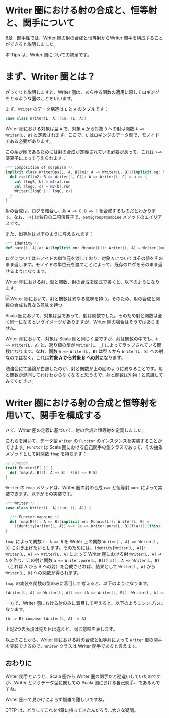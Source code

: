 # Writer 圏における射の合成と、恒等射と、関手について

[8章　関手性](../08_Functoriality.md)では、Writer 圏の射の合成と恒等射からWriter 関手を構成することができると説明しました。

本 Tips は、Writer 圏についての補足です。

# まず、Writer 圏とは？

ざっくりと説明しますと、Writer 圏は、あらゆる関数の適用に際してロギングをとるような圏のことをいいます。

まず、`Writer` のデータ構造は `L` と `A` のタプルです：

```scala
case class Writer[L, A](run: (L, A))
```

Writer 圏における対象は型 `A` で、対象 `A` から対象 `B` への射は関数 `A => Writer[L, B]` と定義されます。ここで、`L` はロギングのデータ型で、モノイドである必要があります。

この系が圏であるためには射の合成が定義されている必要があって、これは `>=>` 演算子によって与えられます：

```scala
/** Composition of morphism */
implicit class WriterOps[L, A, B](m1: A => Writer[L, B])(implicit sg: Semigroup[L]) {
  def >=>[C](m2: B => Writer[L, C]): A => Writer[L, C] = a => {
    val (logB, b) = m1(a).run
    val (logC, c) = m2(b).run
    Writer((logB |+| logC, c))
  }
}
```

射の合成は、ログを結合し、射 `A => B`, `B => C` を合成するものだとわかります。なお、`|+|` は独自の二項演算子で、`Semigroup#combine` メソッドのエイリアスです。

また、恒等射は以下のように与えられます：

```scala
/** Identity */
def pure[L, A](a: A)(implicit mn: Monoid[L]): Writer[L, A] = Writer((mn.empty, a))
```

ログについてはモノイドの単位元を渡しており、対象 `A` についてはその値をそのまま返します。モノイドの単位元を渡すことによって、既存のログをそのまま返せるようになります。

Writer 圏における射、型と関数、射の合成を図式で書くと、以下のようになります。

![Writer 圏において、射と関数は異なる意味を持つ。そのため、射の合成と関数の合成も異なる意味を持つ](../images/99_writer_category.png)

Scala 圏において、対象は型であって、射は関数でした。そのため射と関数は全く同一になるというイメージがありますが、Writer 圏の場合はそうではありません。

Writer 圏において、対象は Scala 圏と同じく型ですが、射は関数の中でも、`A => Writer[L, B]` と、返り値の型が `Writer[L, _]` によってラップされている関数になります。なお、関数 `A => Writer[L, B]` は型 `A` から `Writer[L, B]` への射なのではなく、これは**対象 A から対象 B への射**になります。

勉強会にて議論が白熱したのが、射と関数が上の図のように異なることです。射と関数が混同してわけわからなくなると思うので、射と関数は別物！と意識してみてください。

# Writer 圏における射の合成と恒等射を用いて、関手を構成する

さて、Writer 圏の定義に基づいて、射の合成と恒等射を定義しました。

これらを用いて、データ型 `Writer` の `Functor` のインスタンスを実装することができます。`Functor` は Scala 圏における自己関手の型クラスであって、その抽象メソッドとして射関数 `fmap` を持ちます：

```scala
// Functor
trait Functor[F[_]] {
  def fmap[A, B](f: A => B): F[A] => F[B]
}
```

`Writer` の `fmap` メソッドは、Writer 圏の射の合成 `>=>` と恒等射 `pure` によって実装できます。以下がその実装です。

```scala
/** Writer */
case class Writer[L, A](run: (L, A)) {

  /** Functor mapping */
  def fmap[B](f: A => B)(implicit mn: Monoid[L]): Writer[L, B] =
    (identity[Writer[L, A]] >=> (a => Writer.pure[L, B](f(a))))(this)
}
```

`fmap` によって関数 `f: A => B` を Writer 上の関数 `Writer[L, A] => Writer[L, B]` に引き上げたいとします。そのためには、`identity[Writer[L, A]]: Writer[L, A] => Writer[L, A]` によって Writer 圏における射 `Writer[L, A]` -> `A` を作り、この射と関数 `a => Writer.pure[L, B](f(a)): A => Writer[L, B]` （これは A から B への射）を合成させれば、結果として `Writer[L, A]` から `Writer[L, B]` への関数が得られます。

`fmap` の実装を関数の型のみに着目して考えると、以下のようになります。

```scala
(Writer[L, A] => Writer[L, A]) >=> (A => Writer[L, B]): Writer[L, A] => Writer[L, B]
```

一方で、Writer 圏における射のみに着目して考えると、以下のようにシンプルになります。

```
(A -> B) compose (Writer[L, A] -> A)
```

上記2つの表現は見た目は違えど、同じ意味を表します。

以上のことから、Writer 圏における射の合成と恒等射によって `Writer` 型の関手を実装できるので、`Writer` クラスは Writer 関手であると言えます。

## おわりに

Writer 関手というと、Scala 圏から Writer 圏の関手だと勘違いしていたのですが、Writer というデータ型に関しての Scala 圏における自己関手、であるんですね。

Writer 圏って見かけによらず複雑で難しいですね。

CTFP は、どうしてこれを4章に持ってきたんだろう...大きな疑問。
